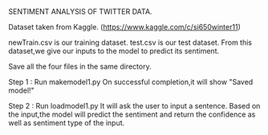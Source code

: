 SENTIMENT ANALYSIS OF TWITTER DATA.

Dataset taken from Kaggle. (https://www.kaggle.com/c/si650winter11) 

newTrain.csv is our training dataset.
test.csv is our test dataset. From this dataset,we give our inputs to the model to predict its sentiment.

Save all the four files in the same directory.

Step 1 : Run makemodel1.py 
         On successful completion,it will show "Saved model!"
         
Step 2 : Run loadmodel1.py
         It will ask the user to input a sentence. Based on the input,the model will predict the sentiment and return the                 confidence as well as sentiment type of the input.


